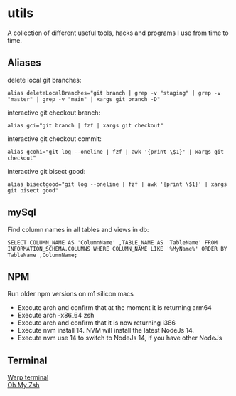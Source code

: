 # utils

A collection of different useful tools, hacks and programs I use from time to time.

## Aliases

delete local git branches:

```alias deleteLocalBranches="git branch | grep -v "staging" | grep -v "master" | grep -v "main" | xargs git branch -D"```

interactive git checkout branch:

```alias gci="git branch | fzf | xargs git checkout"```

interactive git checkout commit:

```alias gcohi="git log --oneline | fzf | awk '{print \$1}' | xargs git checkout"```

interactive git bisect good:

```alias bisectgood="git log --oneline | fzf | awk '{print \$1}' | xargs git bisect good"```


## mySql

Find column names in all tables and views in db:

```SELECT COLUMN_NAME AS 'ColumnName' ,TABLE_NAME AS 'TableName' FROM INFORMATION_SCHEMA.COLUMNS WHERE COLUMN_NAME LIKE '%MyName%' ORDER BY TableName ,ColumnName;```  


## NPM
Run older npm versions on m1 silicon macs
- Execute arch and confirm that at the moment it is returning arm64
- Execute arch -x86_64 zsh
- Execute arch and confirm that it is now returning i386
- Execute nvm install 14. NVM will install the latest NodeJs 14.
- Execute nvm use 14 to switch to NodeJs 14, if you have other NodeJs

## Terminal

[Warp terminal](https://www.warp.dev/) <br>
[Oh My Zsh](https://ohmyz.sh/)
